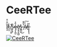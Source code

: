 # CeeRTee

Į̵̝̏͋̈͒̕t̶̮͙̄̇ ̸̤͎̣̮͈͒S̶̮̙̖̥̏ę̷̥͙̪̫̉̂̉ē̸͔̬̘̬̪̺s̵͚̻̺̍͜ ̵̝̊̋͌A̸̜͛͗͠l̵̝͗ḽ̶̢̙̥͉̋͘͘

[![CeeRTee](https://img.youtube.com/vi/H9PTLBpeD8w/0.jpg)](https://www.youtube.com/watch?v=H9PTLBpeD8w)
